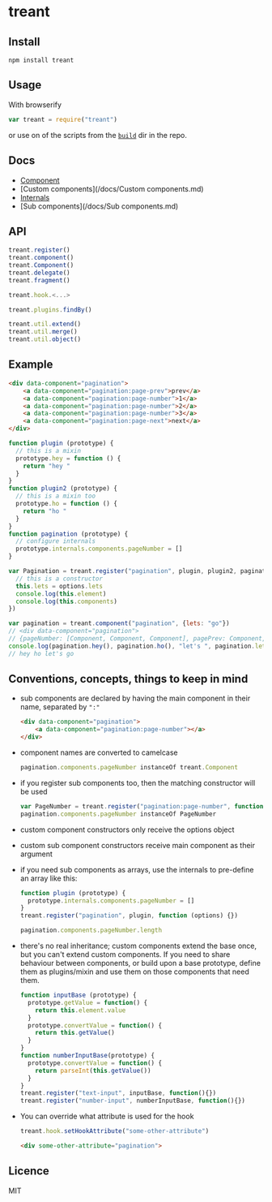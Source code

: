 treant
======

## Install

    npm install treant


## Usage

With browserify

```js
var treant = require("treant")
```

or use on of the scripts from the [`build`](/build) dir in the repo.


## Docs

  - [Component](/docs/Component.md)
  - [Custom components](/docs/Custom components.md)
  - [Internals](/docs/Internals.md)
  - [Sub components](/docs/Sub components.md)


## API

```js
treant.register()
treant.component()
treant.Component()
treant.delegate()
treant.fragment()

treant.hook.<...>

treant.plugins.findBy()

treant.util.extend()
treant.util.merge()
treant.util.object()
```


## Example

```html
<div data-component="pagination">
    <a data-component="pagination:page-prev">prev</a>
    <a data-component="pagination:page-number">1</a>
    <a data-component="pagination:page-number">2</a>
    <a data-component="pagination:page-number">3</a>
    <a data-component="pagination:page-next">next</a>
</div>
```

```js
function plugin (prototype) {
  // this is a mixin
  prototype.hey = function () {
    return "hey "
  }
}
function plugin2 (prototype) {
  // this is a mixin too
  prototype.ho = function () {
    return "ho "
  }
}
function pagination (prototype) {
  // configure internals
  prototype.internals.components.pageNumber = []
}

var Pagination = treant.register("pagination", plugin, plugin2, pagination, function (options) {
  // this is a constructor
  this.lets = options.lets
  console.log(this.element)
  console.log(this.components)
})

var pagination = treant.component("pagination", {lets: "go"})
// <div data-component="pagination">
// {pageNumber: [Component, Component, Component], pagePrev: Component, pageNext: Component}
console.log(pagination.hey(), pagination.ho(), "let's ", pagination.lets)
// hey ho let's go
```

## Conventions, concepts, things to keep in mind


  - sub components are declared by having the main component in their name, separated by `":"`

    ```html
    <div data-component="pagination">
        <a data-component="pagination:page-number"></a>
    </div>
    ```

  - component names are converted to camelcase

    ```js
    pagination.components.pageNumber instanceOf treant.Component
    ```

  - if you register sub components too, then the matching constructor will be used

    ```js
    var PageNumber = treant.register("pagination:page-number", function(pagination){})
    pagination.components.pageNumber instanceOf PageNumber
    ```

  - custom component constructors only receive the options object
  - custom sub component constructors receive main component as their argument
  - if you need sub components as arrays, use the internals to pre-define an array like this:

    ```js
    function plugin (prototype) {
      prototype.internals.components.pageNumber = []
    }
    treant.register("pagination", plugin, function (options) {})

    pagination.components.pageNumber.length
    ```
    
  - there's no real inheritance; custom components extend the base once, but you can't extend custom components.
    If you need to share behaviour between components, or build upon a base prototype,
    define them as plugins/mixin and use them on those components that need them.
    
    ```js
    function inputBase (prototype) {
      prototype.getValue = function() {
        return this.element.value
      }
      prototype.convertValue = function() {
        return this.getValue()
      }
    }
    function numberInputBase(prototype) {
      prototype.convertValue = function() {
        return parseInt(this.getValue())
      }
    }
    treant.register("text-input", inputBase, function(){})
    treant.register("number-input", numberInputBase, function(){})
    ```

  - You can override what attribute is used for the hook

    ```js
    treant.hook.setHookAttribute("some-other-attribute")
    ```

    ```html
    <div some-other-attribute="pagination">
    ```

## Licence

MIT
